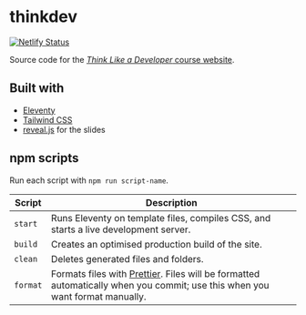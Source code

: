 # thinkdev

[![Netlify Status](https://api.netlify.com/api/v1/badges/9ddd2dd2-868a-4d60-bd4b-ea7bf90df7e8/deploy-status)](https://app.netlify.com/sites/thinkdev/deploys)

Source code for the [_Think Like a Developer_ course website](https://thinkdev.netlify.app/).

## Built with

- [Eleventy](https://www.11ty.dev/)
- [Tailwind CSS](https://tailwindcss.com/)
- [reveal.js](https://revealjs.com/) for the slides

## npm scripts

Run each script with `npm run script-name`.

<!-- prettier-ignore-start -->

**Script** | **Description**
-- | --
`start` | Runs Eleventy on template files, compiles CSS, and starts a live development server.
`build` | Creates an optimised production build of the site.
`clean` | Deletes generated files and folders.
`format` | Formats files with [Prettier](https://prettier.io/). Files will be formatted automatically when you commit; use this when you want format manually.

<!-- prettier-ignore-end -->
